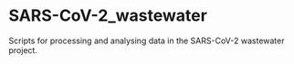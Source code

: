 # SARS-CoV-2_wastewater
Scripts for processing and analysing data in the SARS-CoV-2 wastewater project.

